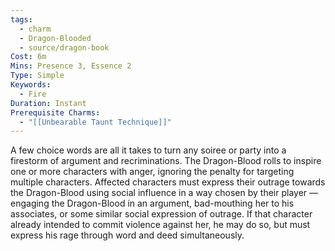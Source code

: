 ```yaml
---
tags:
  - charm
  - Dragon-Blooded
  - source/dragon-book
Cost: 6m
Mins: Presence 3, Essence 2
Type: Simple
Keywords:
  - Fire
Duration: Instant
Prerequisite Charms:
  - "[[Unbearable Taunt Technique]]"
---
```

A few choice words are all it takes to turn any soiree or party into a firestorm of argument and recriminations. The Dragon-Blood rolls to inspire one or more characters with anger, ignoring the penalty for targeting multiple characters. Affected characters must express their outrage towards the Dragon-Blood using social influence in a way chosen by their player —engaging the Dragon-Blood in an argument, bad-mouthing her to his associates, or some similar social expression of outrage. If that character already intended to commit violence against her, he may do so, but must express his rage through word and deed simultaneously.